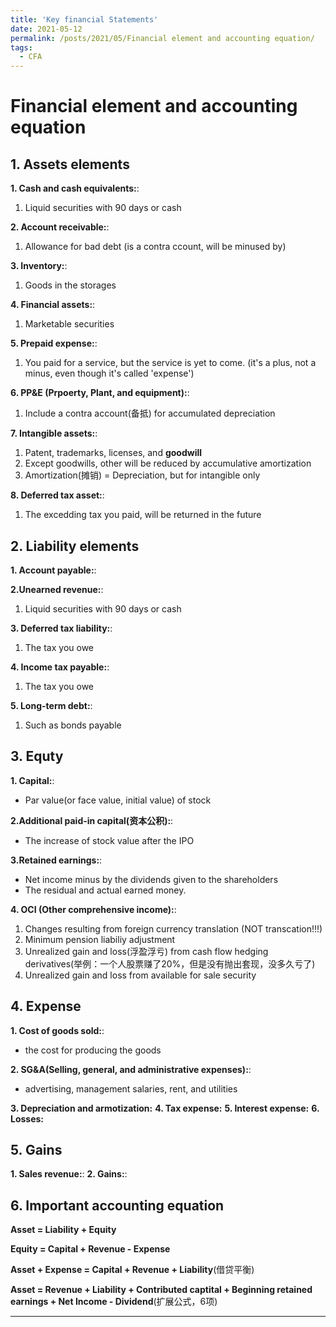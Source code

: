 ```yaml
---
title: 'Key financial Statements'
date: 2021-05-12
permalink: /posts/2021/05/Financial element and accounting equation/
tags:
  - CFA
---
```




Financial element and accounting equation
======

## 1. Assets elements

**1. Cash and cash equivalents:**: 
1. Liquid securities with 90 days or cash

**2. Account receivable:**: 
1. Allowance for bad debt (is a contra ccount, will be minused by)

**3. Inventory:**: 
1. Goods in the storages

**4. Financial assets:**: 
1. Marketable securities

**5. Prepaid expense:**: 
1. You paid for a service, but the service is yet to come. (it's a plus, not a minus, even though it's called 'expense')

**6. PP&E (Prpoerty, Plant, and equipment):**: 
1. Include a contra account(备抵) for accumulated depreciation

**7. Intangible assets:**: 
1. Patent, trademarks, licenses, and **goodwill**
2. Except goodwills, other will be reduced by accumulative amortization
3. Amortization(摊销) = Depreciation, but for intangible only

**8. Deferred tax asset:**: 
1. The excedding tax you paid, will be returned in the future



## 2. Liability elements

**1. Account payable:**: 

**2.Unearned revenue:**: 
1. Liquid securities with 90 days or cash

**3. Deferred tax liability:**: 
1. The tax you owe

**4. Income tax payable:**: 
1. The tax you owe

**5. Long-term debt:**: 
1. Such as bonds payable



## 3. Equty

**1. Capital:**: 
- Par value(or face value, initial value) of stock

**2.Additional paid-in capital(资本公积):**: 
- The increase of stock value after the IPO

**3.Retained earnings:**: 
- Net income minus by the dividends given to the shareholders
- The residual and actual earned money.

**4. OCI (Other comprehensive income):**: 
1. Changes resulting from foreign currency translation (NOT transcation!!!)
2. Minimum pension liabiliy adjustment
3. Unrealized gain and loss(浮盈浮亏) from cash flow hedging derivatives(举例：一个人股票赚了20%，但是没有抛出套现，没多久亏了)
4. Unrealized gain and loss from available for sale security


## 4. Expense

**1. Cost of goods sold:**: 
- the cost for producing the goods

**2. SG&A(Selling, general, and administrative expenses):**: 
- advertising, management salaries, rent, and utilities

**3. Depreciation and armotization:** 
**4. Tax expense:**
**5. Interest expense:**
**6. Losses:**


## 5. Gains

**1. Sales revenue:**: 
**2. Gains:**: 


## 6. Important accounting equation

**Asset = Liability + Equity**

**Equity = Capital + Revenue - Expense**

**Asset + Expense = Capital + Revenue + Liability**(借贷平衡)

**Asset = Revenue + Liability + Contributed captital + Beginning retained earnings + Net Income - Dividend**(扩展公式，6项)

------


